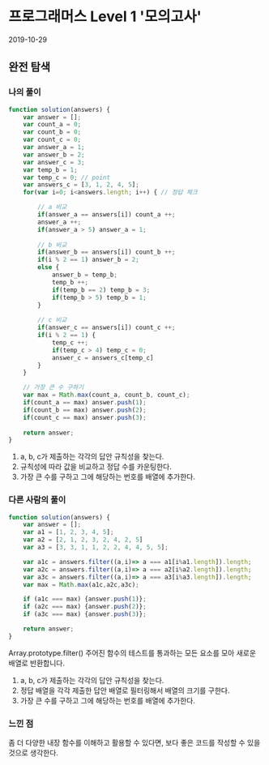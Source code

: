 # 프로그래머스 Level 1 '모의고사'
2019-10-29

## 완전 탐색

### 나의 풀이
```javascript
function solution(answers) {
    var answer = [];
    var count_a = 0;
    var count_b = 0;
    var count_c = 0;
    var answer_a = 1;
    var answer_b = 2;
    var answer_c = 3;
    var temp_b = 1;
    var temp_c = 0; // point
    var answers_c = [3, 1, 2, 4, 5];
    for(var i=0; i<answers.length; i++) { // 정답 체크

        // a 비교
        if(answer_a == answers[i]) count_a ++;
        answer_a ++;
        if(answer_a > 5) answer_a = 1;
        
        // b 비교
        if(answer_b == answers[i]) count_b ++;
        if(i % 2 == 1) answer_b = 2;
        else {
            answer_b = temp_b;
            temp_b ++;
            if(temp_b == 2) temp_b = 3;
            if(temp_b > 5) temp_b = 1;
        }
        
        // c 비교
        if(answer_c == answers[i]) count_c ++;
        if(i % 2 == 1) {
            temp_c ++;
            if(temp_c > 4) temp_c = 0;
            answer_c = answers_c[temp_c]
        }
    }

    // 가장 큰 수 구하기
    var max = Math.max(count_a, count_b, count_c);
    if(count_a == max) answer.push(1);
    if(count_b == max) answer.push(2);
    if(count_c == max) answer.push(3);
    
    return answer;
}
```
1. a, b, c가 제출하는 각각의 답안 규칙성을 찾는다.
2. 규칙성에 따라 값을 비교하고 정답 수를 카운팅한다.
3. 가장 큰 수를 구하고 그에 해당하는 번호를 배열에 추가한다.


### 다른 사람의 풀이
```javascript
function solution(answers) {
    var answer = [];
    var a1 = [1, 2, 3, 4, 5];
    var a2 = [2, 1, 2, 3, 2, 4, 2, 5]
    var a3 = [3, 3, 1, 1, 2, 2, 4, 4, 5, 5];

    var a1c = answers.filter((a,i)=> a === a1[i%a1.length]).length;
    var a2c = answers.filter((a,i)=> a === a2[i%a2.length]).length;
    var a3c = answers.filter((a,i)=> a === a3[i%a3.length]).length;
    var max = Math.max(a1c,a2c,a3c);

    if (a1c === max) {answer.push(1)};
    if (a2c === max) {answer.push(2)};
    if (a3c === max) {answer.push(3)};

    return answer;
}
```
Array.prototype.filter()
주어진 함수의 테스트를 통과하는 모든 요소를 모아 새로운 배열로 반환합니다.

1. a, b, c가 제출하는 각각의 답안 규칙성을 찾는다.
2. 정답 배열을 각각 제출한 답안 배열로 필터링해서 배열의 크기를 구한다.
3. 가장 큰 수를 구하고 그에 해당하는 번호를 배열에 추가한다.

### 느낀 점
좀 더 다양한 내장 함수를 이해하고 활용할 수 있다면, 보다 좋은 코드를 작성할 수 있을 것으로 생각한다.
